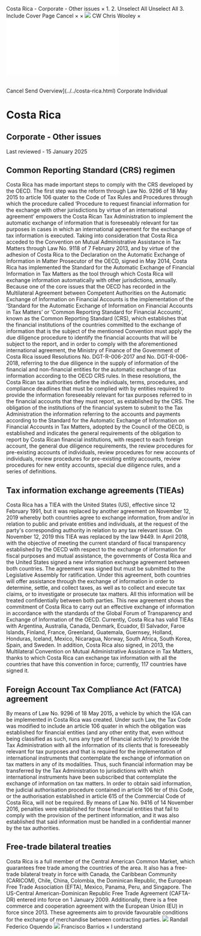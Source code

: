 Costa Rica - Corporate - Other issues
×
1.
2.
Unselect All
Unselect All
3.
Include Cover Page
Cancel
×
×
![](../../-/media/world-wide-tax-summaries/attachments/global---chris-wooley.ashx%3Frev=ac5e5f3223b34096b1afc2a6009c7320&revision=ac5e5f32-23b3-4096-b1af-c2a6009c7320&hash=859B7ADC84DC2CBEC9760E9E6EE7DE6D0A8BFCDF)
CW
Chris Wooley
×
![](other-issues.html)
######
Cancel
Send
Overview](../../costa-rica.html)
Corporate
Individual
# Costa Rica
## Corporate - Other issues
Last reviewed - 15 January 2025
## Common Reporting Standard (CRS) regimen
Costa Rica has made important steps to comply with the CRS developed by the OECD.
The first step was the reform through Law No. 9296 of 18 May 2015 to article 106 quater to the Code of Tax Rules and Procedures through which the procedure called ‘Procedure to request financial information for the exchange with other jurisdictions by virtue of an international agreement’ empowers the Costa Rican Tax Administration to implement the automatic exchange of information that is foreseeably relevant for tax purposes in cases in which an international agreement for the exchange of tax information is executed.
Taking into consideration that Costa Rica acceded to the Convention on Mutual Administrative Assistance in Tax Matters through Law No. 9118 of 7 February 2013, and by virtue of the adhesion of Costa Rica to the Declaration on the Automatic Exchange of Information in Matter Prosecutor of the OECD, signed in May 2014, Costa Rica has implemented the Standard for the Automatic Exchange of Financial Information in Tax Matters as the tool through which Costa Rica will exchange information automatically with other jurisdictions, annually.
Because one of the core issues that the OECD has recorded in the Multilateral Agreement between Competent Authorities on the Automatic Exchange of Information on Financial Accounts is the implementation of the ‘Standard for the Automatic Exchange of Information on Financial Accounts in Tax Matters’ or ‘Common Reporting Standard for Financial Accounts’, known as the Common Reporting Standard (CRS), which establishes that the financial institutions of the countries committed to the exchange of information that is the subject of the mentioned Convention must apply the due diligence procedure to identify the financial accounts that will be subject to the report, and in order to comply with the aforementioned international agreement, the Ministry of Finance of the Government of Costa Rica issued Resolutions No. DGT-R-006-2017 and No. DGT-R-006-2018, referring to the due diligence in the supply of information of the financial and non-financial entities for the automatic exchange of tax information according to the OECD CRS rules.
In these resolutions, the Costa Rican tax authorities define the individuals, terms, procedures, and compliance deadlines that must be complied with by entities required to provide the information foreseeably relevant for tax purposes referred to in the financial accounts that they must report, as established by the CRS. The obligation of the institutions of the financial system to submit to the Tax Administration the information referring to the accounts and payments according to the Standard for the Automatic Exchange of Information on Financial Accounts in Tax Matters, adopted by the Council of the OECD, is established and indicates the general requirements of the obligation to report by Costa Rican financial institutions, with respect to each foreign account, the general due diligence requirements, the review procedures for pre-existing accounts of individuals, review procedures for new accounts of individuals, review procedures for pre-existing entity accounts, review procedures for new entity accounts, special due diligence rules, and a series of definitions.
## Tax information exchange agreements (TIEAs)
Costa Rica has a TIEA with the United States (US), effective since 12 February 1991, but it was replaced by another agreement on November 12, 2019 whereby both countries agree to exchange information, from and/or in relation to public and private entities and individuals, at the request of the party's corresponding authority in relation to any tax relevant issue. On November 12, 2019 this TIEA was replaced by the law 9449.
In April 2018, with the objective of meeting the current standard of fiscal transparency established by the OECD with respect to the exchange of information for fiscal purposes and mutual assistance, the governments of Costa Rica and the United States signed a new information exchange agreement between both countries. The agreement was signed but must be submitted to the Legislative Assembly for ratification.
Under this agreement, both countries will offer assistance through the exchange of information in order to determine, settle, and collect taxes, as well as to collect and execute tax claims, or to investigate or prosecute tax matters. All this information will be treated confidentially between both parties.
This new agreement shows the commitment of Costa Rica to carry out an effective exchange of information in accordance with the standards of the Global Forum of Transparency and Exchange of Information of the OECD.
Currently, Costa Rica has valid TIEAs with Argentina, Australia, Canada, Denmark, Ecuador, El Salvador, Faroe Islands, Finland, France, Greenland, Guatemala, Guernsey, Holland, Honduras, Iceland, Mexico, Nicaragua, Norway, South Africa, South Korea, Spain, and Sweden.
In addition, Costa Rica also signed, in 2013, the Multilateral Convention on Mutual Administrative Assistance in Tax Matters, thanks to which Costa Rica can exchange tax information with all the countries that have this convention in force; currently, 117 countries have signed it.
## Foreign Account Tax Compliance Act (FATCA) agreement
By means of Law No. 9296 of 18 May 2015, a vehicle by which the IGA can be implemented in Costa Rica was created. Under such Law, the Tax Code was modified to include an article 106 quater in which the obligation was established for financial entities (and any other entity that, even without being classified as such, runs any type of financial activity) to provide the Tax Administration with all the information of its clients that is foreseeably relevant for tax purposes and that is required for the implementation of international instruments that contemplate the exchange of information on tax matters in any of its modalities. Thus, such financial information may be transferred by the Tax Administration to jurisdictions with which international instruments have been subscribed that contemplate the exchange of information on tax matters.
In order to obtain said information, the judicial authorisation procedure contained in article 106 ter of this Code, or the authorisation established in article 615 of the Commercial Code of Costa Rica, will not be required.
By means of Law No. 9416 of 14 November 2016, penalties were established for those financial entities that fail to comply with the provision of the pertinent information, and it was also established that said information must be handled in a confidential manner by the tax authorities.
## Free-trade bilateral treaties
Costa Rica is a full member of the Central American Common Market, which guarantees free trade among the countries of the area. It also has a free-trade bilateral treaty in force with Canada, the Caribbean Community (CARICOM), Chile, China, Colombia, the Dominican Republic, the European Free Trade Association (EFTA), Mexico, Panama, Peru, and Singapore. The US-Central American-Dominican Republic Free Trade Agreement (CAFTA-DR) entered into force on 1 January 2009. Additionally, there is a free commerce and cooperation agreement with the European Union (EU) in force since 2013. These agreements aim to provide favourable conditions for the exchange of merchandise between contracting parties.
![](../../-/media/world-wide-tax-summaries/costaricarandall-federico-oquendocosta-rica--randall-oquendojpg20240708095739494.ashx%3Frev=405635e892c846108cdf2cbb750b43c1&revision=405635e8-92c8-4610-8cdf-2cbb750b43c1&hash=AF6ED23D2AF091FFD748F947CAD442E5D2C5319E)
Randall Federico Oquendo
![](../../-/media/world-wide-tax-summaries/20230809133135116.ashx%3Frev=d60cb4f807bc4836915dfb1be4f2d262&revision=d60cb4f8-07bc-4836-915d-fb1be4f2d262&hash=7C2536AC53B3BB3B9ADA3C84F7DA8DFAD265CCC4)
Francisco Barrios
×
I understand